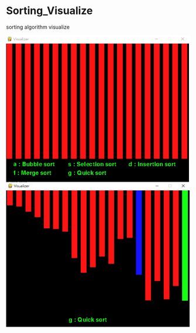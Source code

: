 # Sorting_Visualize
sorting algorithm visualize

![image](https://github.com/77ogc/Sorting_Visualize/blob/master/screenshot.png)
